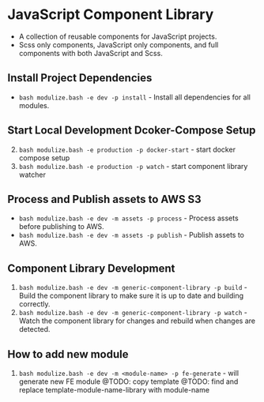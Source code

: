 # JavaScript Component Library

-   A collection of reusable components for JavaScript projects.
-   Scss only components, JavaScript only components, and full components with both JavaScript and Scss.

## Install Project Dependencies
- `bash modulize.bash -e dev -p install` - Install all dependencies for all modules.

## Start Local Development Dcoker-Compose Setup
2. `bash modulize.bash -e production -p docker-start` - start docker compose setup
3. `bash modulize.bash -e production -p watch` - start component library watcher

## Process and Publish assets to AWS S3
- `bash modulize.bash -e dev -m assets -p process` - Process assets before publishing to AWS.
- `bash modulize.bash -e dev -m assets -p publish` - Publish assets to AWS.

## Component Library Development
1. `bash modulize.bash -e dev -m generic-component-library -p build` - Build the component library to make sure it is up to date and building correctly.
2. `bash modulize.bash -e dev -m generic-component-library -p watch` - Watch the component library for changes and rebuild when changes are detected.

## How to add new module
1. `bash modulize.bash -e dev -m <module-name> -p fe-generate` - will generate new FE module
   @TODO: copy template
   @TODO: find and replace template-module-name-library with module-name
